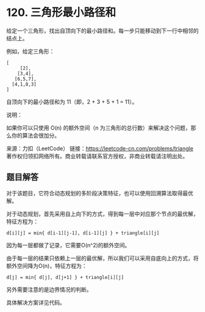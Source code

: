 # 120. 三角形最小路径和

给定一个三角形，找出自顶向下的最小路径和。每一步只能移动到下一行中相邻的结点上。

例如，给定三角形：

```
[
     [2],
    [3,4],
   [6,5,7],
  [4,1,8,3]
]
```

自顶向下的最小路径和为 11（即，2 + 3 + 5 + 1 = 11）。

说明：

如果你可以只使用 O(n) 的额外空间（n 为三角形的总行数）来解决这个问题，那么你的算法会很加分。

来源：力扣（LeetCode）
链接：https://leetcode-cn.com/problems/triangle
著作权归领扣网络所有。商业转载请联系官方授权，非商业转载请注明出处。

## 题目解答

对于该题目，它符合动态规划的多阶段决策特征，也可以使用回溯算法取得最优解。

对于动态规划，首先采用自上向下的方式，得到每一层中对应那个节点的最优解，特征方程为：

```
d[i][j] = min{ d[i-1][j-1], d[i-1][j] } + triangle[i][j]
```

因为每一层都做了记录，它需要O(n^2)的额外空间。

由于每一层的结果只依赖上一层的最优解，所以我们可以采用自底向上的方式，将额外空间降为O(n)，特征方程为：

```
d[j] = min{ d[j], d[j+1] } + triangle[i][j]
```

另外需要注意的是边界情况的判断。

具体解决方案详见代码。
